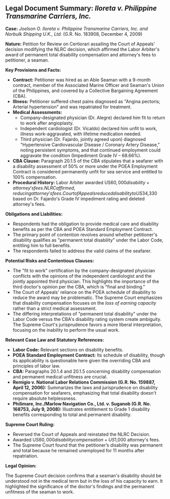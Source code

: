 ## Legal Document Summary: *Iloreta v. Philippine Transmarine Carriers, Inc.*

**Case:** *Joelson O. Iloreta v. Philippine Transmarine Carriers, Inc. and Norbulk Shipping U.K., Ltd.* (G.R. No. 183908, December 4, 2009)

**Nature:** Petition for Review on Certiorari assailing the Court of Appeals' decision modifying the NLRC decision, which affirmed the Labor Arbiter's award of permanent total disability compensation and attorney's fees to petitioner, a seaman.

**Key Provisions and Facts:**

*   **Contract:** Petitioner was hired as an Able Seaman with a 9-month contract, member of the Associated Marine Officer and Seaman's Union of the Philippines, and covered by a Collective Bargaining Agreement (CBA).
*   **Illness:** Petitioner suffered chest pains diagnosed as "Angina pectoris; Arterial hypertension" and was repatriated for treatment.
*   **Medical Assessments:**
    *   Company-designated physician (Dr. Alegre) declared him fit to return to work after angioplasty.
    *   Independent cardiologist (Dr. Vicaldo) declared him unfit to work, illness work-aggravated, with lifetime medication needed.
    *   Third physician (Dr. Fajardo, jointly agreed upon) diagnosed "Hypertensive Cardiovascular Disease / Coronary Artery Disease," noting persistent symptoms, and that continued employment could aggravate the condition (Impediment Grade IV – 68.66%).
*   **CBA Clause:** Paragraph 20.1.5 of the CBA stipulates that a seafarer with a disability assessment of 50% or more under the POEA Employment Contract is considered permanently unfit for sea service and entitled to 100% compensation.
*   **Procedural History:** Labor Arbiter awarded US$60,000 disability + attorney's fees. NLRC affirmed, reducing attorney's fees. Court of Appeals reduced disability to US$34,330 based on Dr. Fajardo's Grade IV impediment rating and deleted attorney's fees.

**Obligations and Liabilities:**

*   Respondents had the obligation to provide medical care and disability benefits as per the CBA and POEA Standard Employment Contract.
*   The primary point of contention revolves around whether petitioner's disability qualifies as "permanent total disability" under the Labor Code, entitling him to full benefits.
*   The respondents failed to address the valid claims of the seafarer.

**Potential Risks and Contentious Clauses:**

*   The "fit to work" certification by the company-designated physician conflicts with the opinions of the independent cardiologist and the jointly appointed third physician. This highlights the importance of the third doctor's opinion per the CBA, which is "final and binding."
*   The Court of Appeals' reliance on the POEA schedule of disability to reduce the award may be problematic. The Supreme Court emphasizes that disability compensation focuses on the *loss of earning capacity* rather than a strict medical assessment.
*   The differing interpretations of "permanent total disability" under the Labor Code versus the CBA's disability rating system create ambiguity. The Supreme Court's jurisprudence favors a more liberal interpretation, focusing on the inability to perform the usual work.

**Relevant Case Law and Statutory References:**

*   **Labor Code:** Relevant sections on disability benefits.
*   **POEA Standard Employment Contract:** Its schedule of disability, though its applicability is questionable here given the overriding CBA and principles of labor law.
*   **CBA:** Paragraphs 20.1.4 and 20.1.5 concerning disability compensation and permanent medical unfitness are crucial.
*   **Remigio v. National Labor Relations Commission (G.R. No. 159887, April 12, 2006):** Summarizes the laws and jurisprudence on disability compensation for seafarers, emphasizing that total disability doesn't require absolute helplessness.
*   **Philimare, Inc./Marlow Navigation Co., Ltd. v. Suganob (G.R. No. 168753, July 9, 2008):**  Illustrates entitlement to Grade 1 disability benefits corresponding to total and permanent disability.

**Supreme Court Ruling:**

*   Reversed the Court of Appeals and reinstated the NLRC Decision.
*   Awarded US$60,000 disability compensation + US$1,000 attorney's fees.
*   The Supreme Court found that the petitioner’s disability was permanent and total because he remained unemployed for 11 months after repatriation.

**Legal Opinion:**

The Supreme Court decision confirms that a seaman's disability should be understood not in the medical term but in the loss of his capacity to earn. It highlighted the significance of the doctor's findings and the permanent unfitness of the seaman to work.
